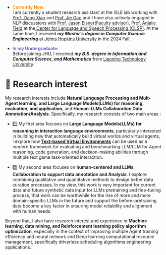 
- <span style="color:#FF8C00; font-weight: bold;"> Currently Now:</span>\
  I am currently a student research assistant at the ISLE lab working with [Prof. Ziang Xiao](https://www.ziangxiao.com/) and [Prof. Jie Gao](https://gaojie058.github.io/) and I have also actively engaged in NLP discussions with [Prof. Jason Eisner(Faculty advisor)](https://www.cs.jhu.edu/~jason/), [Prof. Anjalie Field](https://anjalief.github.io/index.html) at the[ Center for Language and Speech Processing (CLSP)](https://www.clsp.jhu.edu/). At the same time, I received ***my Master's degree in Computer Science Engineering*** at [Johns Hopkins University](https://www.jhu.edu/) in the 2024 Fall.

- <span style=" color:#6A5ACD; font-weight: bold;"> In my Undergraduate: </span>\
  Before joining JHU, I received  ***my B.S. degree in Information and Computer Science, and Mathematics*** from [Liaoning Technology University](https://en.lntu.edu.cn/).
  <!-- During my undergrad study, I spent time at the Institute of Mathematics and Systems Science and the Institute of Machine Learning and Data Mining, where I was advised by [Prof. Wei Liu](https://www.researchgate.net/profile/Wei-Liu-523) and [Prof.Yu Zhang](https://www.researchgate.net/profile/Yu-Zhang-264) working in Multivariate Statistical Analysis, Machine Learning, Reinforcement Learning, Informatics Theory, Numerical Analysis, and Math Modeling and Optimization Algorithms field.-->
# 🤔 Research interest
My research interests include **Natural Language Processing and Mult-Agent learning, and Large Language Models(LLMs) for reasoning, evaluation, and application**, and **Human-LLMs Collaboration Data Annotation/Analysis**. Specifically, my research consists of two main areas :

- 1️⃣ My first area focuses on **Large Language Models(LLMs) for reasoning in interaction language environments**, particularly interested in building new that automatically build virtual worlds and virtual agents, I explore how **[Text-based Virtual Environments](https://www.textgames.org/)** can be used as a modern framework for evaluating and benchmarking LLM/LLM for Agent reasoning, code generation, and decision-making abilities through multiple text game task-oriented interaction.

- 2️⃣ My second area focuses on **human-centered and LLMs Collaboration to support data annotation and Analysis**. I explore combining qualitative and quantitative methods to design better data curation processes. In my view, this work is very important for current data and future synthetic data input for LLMs pretraining and fine-tuning process, that work can be worthwhile for the rise of more and more domain-specific LLMs in the future and support the before-pretraining data become a key factor in ensuring model reliability and alignment with human needs.

Beyond that, I also have research interest and experience in **Machine learning, data mining, and Reinforcement learning policy algorithm optimization**, especially in the context of improving multiple Agent training efficiency and neural network and Deep learning computational resource management, specifically driverless scheduling algorithms engineering applications.
